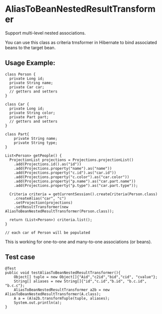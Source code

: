 AliasToBeanNestedResultTransformer
==================================
Support multi-level nested associations.

You can use this class as criteria trnsformer in Hibernate to bind associated beans to the target bean.

Usage Example:
--------------

    class Person {
      private Long id;
      private String name;
      private Car car;
      // getters and setters
    }

    class Car {
      private Long id;
      private String color;
      private Part part;
      // getters and setters
    }
    
    class Part{
    	private String name;
    	private String type;
    }
    
    List<Person> getPeople() {
      ProjectionList projections = Projections.projectionList()
		.add(Projections.id().as("id"))
		.add(Projections.property("name").as("name"))
		.add(Projections.property("c.id").as("car.id"))
		.add(Projections.property("c.color").as("car.color"))
		.add(Projections.property("p.name").as("car.part.name"))
		.add(Projections.property("p.type").as("car.part.type"));
    
      Criteria criteria = getCurrentSession().createCriteria(Person.class)
        .createAlias("car", "c")
        .setProjection(projections)
        .setResultTransformer(new AliasToBeanNestedResultTransformer(Person.class));

      return (List<Person>) criteria.list();
    }

	// each car of Person will be populated
    
This is working for one-to-one and many-to-one associations (or beans).

Test case
----------
	@Test
	public void testAliasToBeanNestedResultTransformer(){
	    Object[] tuple = new Object[]{"Aid","c2id","bid","cid", "cvalue"};
	    String[] aliases = new String[]{"id","c.id","b.id", "b.c.id", "b.c.c"};
	    AliasToBeanNestedResultTransformer a2b = new AliasToBeanNestedResultTransformer(A.class);
	    A a = (A)a2b.transformTuple(tuple, aliases);
	    System.out.println(a);
	}